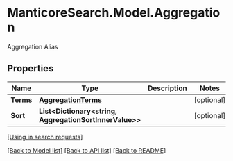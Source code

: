 # ManticoreSearch.Model.Aggregation
Aggregation Alias

## Properties

Name | Type | Description | Notes
------------ | ------------- | ------------- | -------------
**Terms** | [**AggregationTerms**](AggregationTerms.md) |  | [optional] 
**Sort** | **List&lt;Dictionary&lt;string, AggregationSortInnerValue&gt;&gt;** |  | [optional] 

[[Using in search requests]](SearchRequest.md#Aggregation)


[[Back to Model list]](../README.md#documentation-for-models) [[Back to API list]](../README.md#documentation-for-api-endpoints) [[Back to README]](../README.md)


